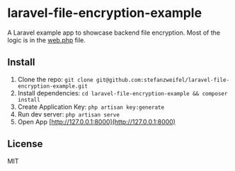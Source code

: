 # laravel-file-encryption-example

A Laravel example app to showcase backend file encryption. Most of the logic is in the [web.php](https://github.com/stefanzweifel/laravel-file-encryption-example/blob/master/routes/web.php) file.

## Install

1. Clone the repo: `git clone git@github.com:stefanzweifel/laravel-file-encryption-example.git`
2. Install dependencies: `cd laravel-file-encryption-example && composer install`
3. Create Application Key: `php artisan key:generate`
4. Run dev server: `php artisan serve`
5. Open App [http://127.0.0.1:8000](http://127.0.0.1:8000)

## License

MIT
